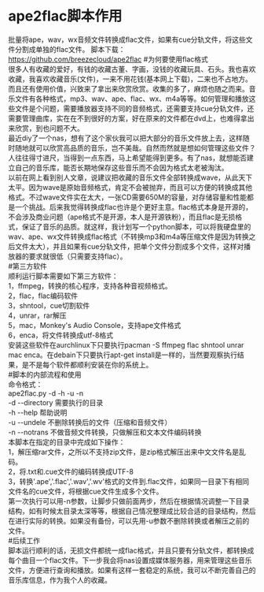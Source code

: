 # ape2flac脚本作用  
批量将ape，wav，wx音频文件转换成flac文件，如果有cue分轨文件，将这些文件分割成单独的flac文件。
脚本下载：https://github.com/breezecloud/ape2flac
#为何要使用flac格式  
很多人有收藏的爱好，有钱的收藏古董、字画，没钱的收藏玩具、石头。我也喜欢收藏，我喜欢收藏音乐(文件)，一来不用花钱(基本网上下载)，二来也不占地方。而且还有使用价值，兴致来了拿出来欣赏欣赏。收集的多了，麻烦也随之而来。音乐文件有各种格式，mp3、wav、ape、flac、wx、m4a等等。如何管理和播放这些文件是个问题，需要播放器支持不同的音频格式，还需要支持cue分轨文件，还需要管理曲库，实在在不到很好的方案，好在原来的文件都在dvd上，也难得拿出来欣赏，到也问题不大。  
最近diy了一个nas，想有了这个家伙我可以把大部分的音乐文件放上去，这样随时随地就可以欣赏高品质的音乐，岂不美哉。自然而然就是想如何管理这些文件？人往往得寸进尺，当得到一点东西，马上希望能得到更多。有了nas，就想能否建立自己的音乐库，能否长期地保存这些音乐而不会因为格式太老被淘汰。  
以前在网上看到别人文章，说建议把收藏的音乐文件全部转换成wave，从此天下太平。因为wave是原始音频格式，肯定不会被抛弃，而且可以方便的转换成其他格式。不过wave文件实在太大，一张CD需要650M的容量，对存储容量和性能都是一个挑战。后来我觉得转换成flac也许是个更好主意。flac格式本身是开源的，不会涉及商业问题（ape格式不是开源，本人是开源铁粉），而且flac是无损格式，保证了音乐的品质。就这样，我计划写一个python脚本，可以将我硬盘里的wav、ape、wx文件转换成flac格式（不转换mp3和m4a等压缩文件是因为转换之后文件太大），并且如果有cue分轨文件，把单个文件分割成多个文件，这样对播放器的要求就很低（只需要支持flac）。  
#第三方软件  
	顺利运行脚本需要如下第三方软件：  
	1，ffmpeg，转换的核心程序，支持各种音视频格式。  
	2，flac，flac编码软件  
	3，shntool，cue切割软件  
	4，unrar，rar解压  
	5，mac，Monkey's Audio Console，支持ape文件格式  
	6，enca，将文件转换成utf-8格式  
	安装这些软件在aurchlinux下只要执行pacman -S ffmpeg flac shntool unrar mac enca。在debain下只要执行apt-get install是一样的，当然要观察执行结果，是不是每个软件都顺利安装在你的系统上。  
#脚本的内部流程和使用  
	命令格式：  
	ape2flac.py -d <directory> -h -u -n  
	-d --directory 需要执行的目录  
	-h --help 帮助说明  
	-u --undele 不删除转换后的文件（压缩和音频文件）  
	-n --notrans 不做音频文件转换，只做解压和文本文件编码转换  
	本脚本在指定的目录中完成如下操作：  
	1，解压缩rar文件，之所以不支持zip文件，是zip格式解压出来中文文件名是乱码。  
	2，将.txt和.cue文件的编码转换成UTF-8  
	3，转换'.ape','.flac','.wav','.wv'格式的文件到.flac文件，如果同一目录下有相同文件名的cue文件，将根据cue文件生成多个文件。  
	第一次执行可以用-n参数，让脚步只做前面两步，然后在根据情况调整一下目录结构，如有时候太目录太深等等，根据自己情况整理成比较合适的目录结构，然后在进行实际的转换。如果没有备份，可以先用-u参数不删除转换或者解压之前的文件。  
#后续工作  
	脚本运行顺利的话，无损文件都统一成flac格式，并且只要有分轨文件，都转换成每个曲目一个flac文件。下一步我会将nas设置成媒体服务器，用来管理这些音乐文件，方便进行查询和播放。如果有这样一套稳定的系统，我可以不断完善自己的音乐库信息，作为我个人的收藏。  
